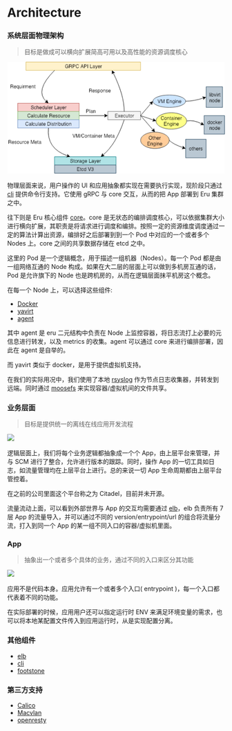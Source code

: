 # Architecture

### 系统层面物理架构

>目标是做成可以横向扩展简高可用以及高性能的资源调度核心

![](img/eru.png)

物理层面来说，用户操作的 UI 和应用抽象都实现在需要执行实现，现阶段只通过 [cli](https://github.com/projecteru2/cli) 提供命令行支持。它使用 gRPC 与 core 交互，从而的把 App 部署到 Eru 集群之中。

往下则是 Eru 核心组件 [core](https://github.com/projecteru2/core)。core 是无状态的编排调度核心，可以依据集群大小进行横向扩展，其职责是将请求进行调度和编排。按照一定的资源维度调度通过一定的算法计算出资源，编排好之后部署到到一个 Pod 中对应的一个或者多个 Nodes 上。core 之间的共享数据存储在 etcd 之中。

这里的 Pod 是一个逻辑概念，用于描述一组机器（Nodes）。每一个 Pod 都是由一组网络互通的 Node 构成。如果在大二层的层面上可以做到多机房互通的话，Pod 是允许旗下的 Node 也是跨机房的，从而在逻辑层面抹平机房这个概念。

在每一个 Node 上，可以选择这些组件:

- [Docker](https://www.docker.com/)
- [yavirt](https://github.com/projecteru2/yavirt)
- [agent](https://github.com/projecteru2/agent)

其中 agent 是 eru 二元结构中负责在 Node 上监控容器，将日志流打上必要的元信息进行转发，以及 metrics 的收集。agent 可以通过 core 来进行编排部署，因此在 agent 是自举的。

而 yavirt 类似于 docker，是用于提供虚拟机支持。

在我们的实际用况中，我们使用了本地 [rsyslog](http://www.rsyslog.com/) 作为节点日志收集器，并转发到远端。同时通过 [moosefs](https://moosefs.com/index.html) 来实现容器/虚拟机间的文件共享。

### 业务层面

>目标是提供统一的离线在线应用开发流程

![](img/logic.png)

逻辑层面上，我们将每个业务逻辑都抽象成一个个 App，由上层平台来管理，并与 SCM 进行了整合，允许进行版本的跟踪。同时，操作 App 的一切工具如日志，如流量管理均在上层平台上进行。总的来说一切 App 生命周期都由上层平台管控着。

在之前的公司里面这个平台称之为 Citadel，目前并未开源。

流量流动上面，可以看到外部世界与 App 的交互均需要通过 [elb](https://github.com/projecteru2/elb)，elb 负责所有 7 层 App 的流量导入，并可以通过不同的 version/entrypoint/url 的组合将流量分流，打入到同一个 App 的某一组不同入口的容器/虚拟机里面。

### App

>抽象出一个或者多个具体的业务，通过不同的入口来区分其功能

![](img/app.png)

应用不是代码本身。应用允许有一个或者多个入口( entrypoint )，每一个入口都代表着不同的功能。

在实际部署的时候，应用用户还可以指定运行时 ENV 来满足环境变量的需求，也可以将本地某配置文件传入到应用运行时，从是实现配置分离。


### 其他组件

- [elb](https://github.com/projecteru2/elb)
- [cli](https://github.com/projecteru2/cli)
- [footstone](https://github.com/projecteru2/footstone)

### 第三方支持

- [Calico](https://www.projectcalico.org/)
- [Macvlan](https://docs.oracle.com/cd/E37670_01/E37355/html/ol_mcvnbr_lxc.html)
- [openresty](https://openresty.org/en/)

